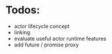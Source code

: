 # Todos:

- actor lifecycle concept
- linking
- evaluate useful actor runtime features
- add future / promise proxy
